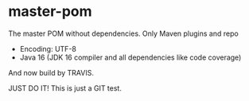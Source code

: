 master-pom
==========

The master POM without dependencies. Only Maven plugins and repo

 * Encoding: UTF-8
 * Java 16 (JDK 16 compiler and all dependencies like code coverage)

And now build by TRAVIS.

JUST DO IT!
This is just a GIT test.
